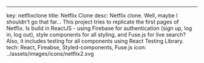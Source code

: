 ---
key: netflixclone
title: Netflix Clone
desc: Netflix clone. Well, maybe I shouldn't go that far... This project tries to replicate the first pages of Netflix. Is build in ReactJS -  using Firebase for authentication (sign up, log in, log out), style components for all styling, and Fuse.js for live search? Also, it includes testing for all components using React Testing Library.
tech: React, Fireabse, Styled-components, Fuse.js
icon: ../assets/images/icons/netflix2.svg
